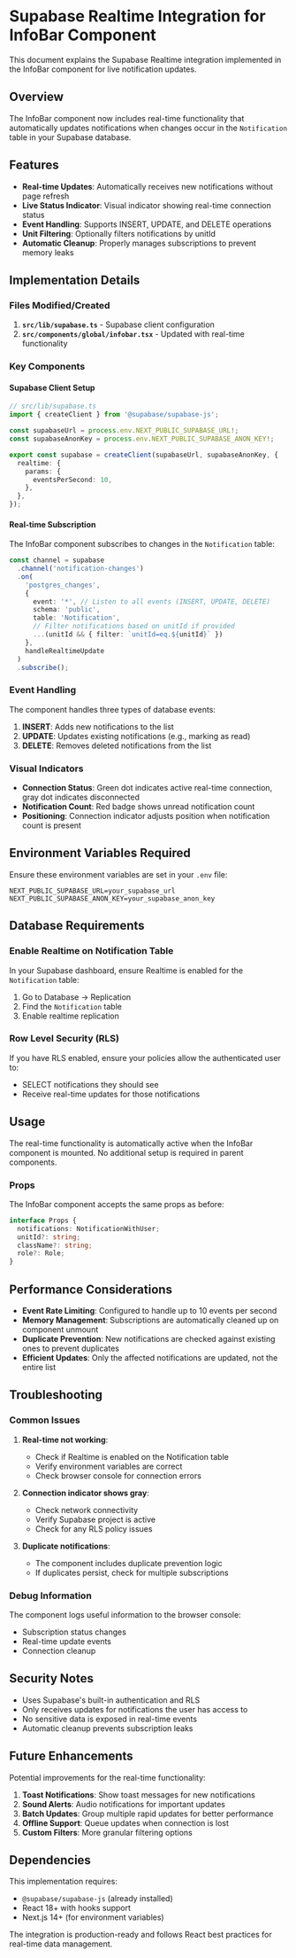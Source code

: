 # Supabase Realtime Integration for InfoBar Component

This document explains the Supabase Realtime integration implemented in the InfoBar component for live notification updates.

## Overview

The InfoBar component now includes real-time functionality that automatically updates notifications when changes occur in the `Notification` table in your Supabase database.

## Features

- **Real-time Updates**: Automatically receives new notifications without page refresh
- **Live Status Indicator**: Visual indicator showing real-time connection status
- **Event Handling**: Supports INSERT, UPDATE, and DELETE operations
- **Unit Filtering**: Optionally filters notifications by unitId
- **Automatic Cleanup**: Properly manages subscriptions to prevent memory leaks

## Implementation Details

### Files Modified/Created

1. **`src/lib/supabase.ts`** - Supabase client configuration
2. **`src/components/global/infobar.tsx`** - Updated with real-time functionality

### Key Components

#### Supabase Client Setup
```typescript
// src/lib/supabase.ts
import { createClient } from '@supabase/supabase-js';

const supabaseUrl = process.env.NEXT_PUBLIC_SUPABASE_URL!;
const supabaseAnonKey = process.env.NEXT_PUBLIC_SUPABASE_ANON_KEY!;

export const supabase = createClient(supabaseUrl, supabaseAnonKey, {
  realtime: {
    params: {
      eventsPerSecond: 10,
    },
  },
});
```

#### Real-time Subscription
The InfoBar component subscribes to changes in the `Notification` table:

```typescript
const channel = supabase
  .channel('notification-changes')
  .on(
    'postgres_changes',
    {
      event: '*', // Listen to all events (INSERT, UPDATE, DELETE)
      schema: 'public',
      table: 'Notification',
      // Filter notifications based on unitId if provided
      ...(unitId && { filter: `unitId=eq.${unitId}` })
    },
    handleRealtimeUpdate
  )
  .subscribe();
```

### Event Handling

The component handles three types of database events:

1. **INSERT**: Adds new notifications to the list
2. **UPDATE**: Updates existing notifications (e.g., marking as read)
3. **DELETE**: Removes deleted notifications from the list

### Visual Indicators

- **Connection Status**: Green dot indicates active real-time connection, gray dot indicates disconnected
- **Notification Count**: Red badge shows unread notification count
- **Positioning**: Connection indicator adjusts position when notification count is present

## Environment Variables Required

Ensure these environment variables are set in your `.env` file:

```env
NEXT_PUBLIC_SUPABASE_URL=your_supabase_url
NEXT_PUBLIC_SUPABASE_ANON_KEY=your_supabase_anon_key
```

## Database Requirements

### Enable Realtime on Notification Table

In your Supabase dashboard, ensure Realtime is enabled for the `Notification` table:

1. Go to Database → Replication
2. Find the `Notification` table
3. Enable realtime replication

### Row Level Security (RLS)

If you have RLS enabled, ensure your policies allow the authenticated user to:
- SELECT notifications they should see
- Receive real-time updates for those notifications

## Usage

The real-time functionality is automatically active when the InfoBar component is mounted. No additional setup is required in parent components.

### Props

The InfoBar component accepts the same props as before:

```typescript
interface Props {
  notifications: NotificationWithUser;
  unitId?: string;
  className?: string;
  role?: Role;
}
```

## Performance Considerations

- **Event Rate Limiting**: Configured to handle up to 10 events per second
- **Memory Management**: Subscriptions are automatically cleaned up on component unmount
- **Duplicate Prevention**: New notifications are checked against existing ones to prevent duplicates
- **Efficient Updates**: Only the affected notifications are updated, not the entire list

## Troubleshooting

### Common Issues

1. **Real-time not working**:
   - Check if Realtime is enabled on the Notification table
   - Verify environment variables are correct
   - Check browser console for connection errors

2. **Connection indicator shows gray**:
   - Check network connectivity
   - Verify Supabase project is active
   - Check for any RLS policy issues

3. **Duplicate notifications**:
   - The component includes duplicate prevention logic
   - If duplicates persist, check for multiple subscriptions

### Debug Information

The component logs useful information to the browser console:
- Subscription status changes
- Real-time update events
- Connection cleanup

## Security Notes

- Uses Supabase's built-in authentication and RLS
- Only receives updates for notifications the user has access to
- No sensitive data is exposed in real-time events
- Automatic cleanup prevents subscription leaks

## Future Enhancements

Potential improvements for the real-time functionality:

1. **Toast Notifications**: Show toast messages for new notifications
2. **Sound Alerts**: Audio notifications for important updates
3. **Batch Updates**: Group multiple rapid updates for better performance
4. **Offline Support**: Queue updates when connection is lost
5. **Custom Filters**: More granular filtering options

## Dependencies

This implementation requires:
- `@supabase/supabase-js` (already installed)
- React 18+ with hooks support
- Next.js 14+ (for environment variables)

The integration is production-ready and follows React best practices for real-time data management.